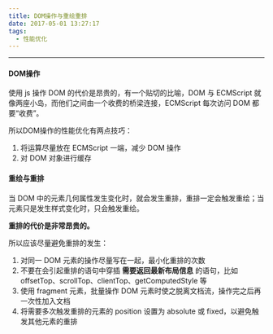 ```yaml
---
title: DOM操作与重绘重排
date: 2017-05-01 13:27:17
tags:
  - 性能优化
---
```

---

#### DOM操作
使用 js 操作 DOM 的代价是昂贵的，有一个贴切的比喻，DOM 与 ECMScript 就像两座小岛，而他们之间由一个收费的桥梁连接，ECMScript 每次访问 DOM 都要“收费”。

所以DOM操作的性能优化有两点技巧：
1. 将运算尽量放在 ECMScript 一端，减少 DOM 操作
2. 对 DOM 对象进行缓存

#### 重绘与重排
当 DOM 中的元素几何属性发生变化时，就会发生重排，重排一定会触发重绘；当元素只是发生样式变化时，只会触发重绘。

**重排的代价是非常昂贵的。**

所以应该尽量避免重排的发生：
1. 对同一 DOM 元素的操作尽量写在一起，最小化重排的次数
2. 不要在会引起重排的语句中穿插 **需要返回最新布局信息** 的语句，比如 offsetTop、scrollTop、clientTop、getComputedStyle 等
3. 使用 fragment 元素，批量操作 DOM 元素时使之脱离文档流，操作完之后再一次性加入文档
4. 将需要多次触发重排的元素的 position 设置为 absolute 或 fixed，以避免触发其他元素的重排